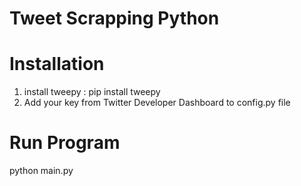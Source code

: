 # Tweet Scrapping Python

# Installation
1. install tweepy : pip install tweepy
2. Add your key from Twitter Developer Dashboard to config.py file

# Run Program

python main.py
